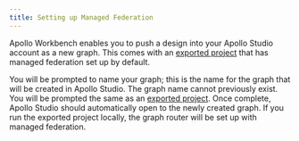 ```yaml
---
title: Setting up Managed Federation
---
```


Apollo Workbench enables you to push a design into your Apollo Studio account as a new graph. This comes with an [exported project](./exporting/) that has managed federation set up by default.

You will be prompted to name your graph; this is the name for the graph that will be created in Apollo Studio. The graph name cannot previously exist. You will be prompted the same as an [exported project](./exporting/). Once complete, Apollo Studio should automatically open to the newly created graph. If you run the exported project locally, the graph router will be set up with managed federation.
